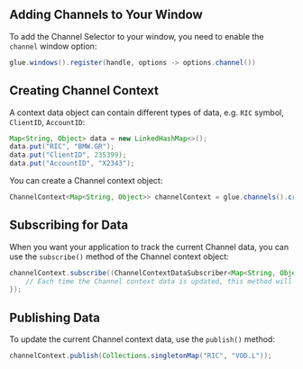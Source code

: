 ## Adding Channels to Your Window

To add the Channel Selector to your window, you need to enable the `channel` window option:

```java
glue.windows().register(handle, options -> options.channel())
```

## Creating Channel Context

A context data object can contain different types of data, e.g. `RIC` symbol, `ClientID`, `AccountID`:

```java
Map<String, Object> data = new LinkedHashMap<>();
data.put("RIC", "BMW.GR");
data.put("ClientID", 235399);
data.put("AccountID", "X2343");
```

You can create a Channel context object:

```java
ChannelContext<Map<String, Object>> channelContext = glue.channels().create(window);
```

## Subscribing for Data

When you want your application to track the current Channel data, you can use the `subscribe()` method of the Channel context object:

```java
channelContext.subscribe((ChannelContextDataSubscriber<Map<String, Object>>) (channel, data) -> {
    // Each time the Channel context data is updated, this method will be invoked.
});
```

## Publishing Data

To update the current Channel context data, use the `publish()` method:

```java
channelContext.publish(Collections.singletonMap("RIC", "VOD.L"));
```